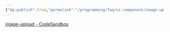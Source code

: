 ```yaml
---
{"dg-publish":true,"permalink":"/programming/faq/ui-component/image-upload/"}
---
```



[image-upload - CodeSandbox](https://codesandbox.io/s/image-upload-qn6nlp)
